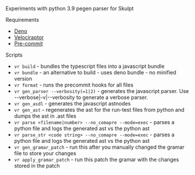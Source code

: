 Experiments with python 3.9 pegen parser for Skulpt

Requirements

-   [Deno](https://deno.land/manual/getting_started/installation)
-   [Velociraptor](https://velociraptor.run/docs/installation/)
-   [Pre-commit](https://pre-commit.com/#install)

Scripts

-   `vr build` - bundles the typescript files into a javascript bundle
-   `vr bundle` - an alternative to build - uses deno bundle - no minified version
-   `vr format` - runs the precommit hooks for all files
-   `vr gen_parser --verbosity(=1|2)` - generates the javascript parser. Use --verbose|-v|--verbosity to generate a verbose parser.
-   `vr gen_asdl` - generates the javascript astnodes
-   `vr gen_ast` - regenerates the ast for the run-test files from python and dumps the ast in .ast files
-   `vr parse <filename|number> --no_comapre --mode=exec` - parses a python file and logs the generated ast vs the python ast
-   `vr parse_str <code string> --no_comapre --mode=exec` - parses a python file and logs the generated ast vs the python ast
-   `vr gen_gramar_patch` - run this after you manually changed the gramar file to store your changes
-   `vr apply_gramar_patch` - run this patch the gramar with the changes stored in the patch

